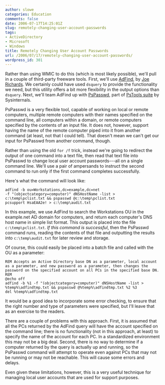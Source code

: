 ```yaml
---
author: slowe
categories: Education
comments: false
date: 2006-07-17T14:25:01Z
slug: remotely-changing-user-account-passwords
tags:
- ActiveDirectory
- Microsoft
- Windows
title: Remotely Changing User Account Passwords
url: /2006/07/17/remotely-changing-user-account-passwords/
wordpress_id: 301
---
```


Rather than using WMIC to do this (which is most likely possible), we'll pull in a couple of third-party freeware tools. First, we'll use [AdFind](http://www.joeware.net/win/free/tools/adfind.htm), by [Joe Richards](http://www.joeware.net/). We certainly could have used `dsquery` to provide the functionality we need, but this utility offers a bit more flexibility in the output options than `dsquery`. Next, we'll team AdFind up with [PsPasswd](http://www.sysinternals.com/Utilities/PsPasswd.html), part of [PsTools suite](http://www.sysinternals.com/Utilities/PsTools.html) by Sysinternals.

PsPasswd is a very flexible tool, capable of working on local or remote computers, multiple remote computers with their names specified on the command line, all computers within a domain, or remote computers specified by the contents of an input file. It does not, however, support having the name of the remote computer piped into it from another command (at least, not that I could tell). That doesn't mean we can't get our input for PsPasswd from another command, though.

Rather than using the old `for /f` trick, instead we're going to redirect the output of one command into a text file, then read that text file into PsPasswd to change local user account passwords---all on a single command line. We'll use a pair of ampersands to instruct the second command to run only if the first command completes successfully.

Here's what the command will look like:

    adfind -b ou=Workstations,dc=example,dc=net 
    -f "(objectcategory=computer)" dNSHostName -list > 
    c:\temp\pclist.txt && pspasswd @c:\temp\pclist.txt 
    pcsupport HsaEAA2e! > c:\temp\audit.txt

In this example, we use AdFind to search the Workstations OU in the example.net AD domain for computers, and return each computer's DNS host name in simple list format. This output is placed into the file `c:\temp\pclist.txt`. _If this command is successful_, then the PsPasswd command runs, reading the contents of that file and outputting the results into `c:\temp\audit.txt` for later review and storage.

Of course, this could easily be placed into a batch file and called with the OU as a parameter:

```text
REM Accepts an Active Directory base DN as a parameter, local account as a parameter, and new password as a parameter, then changes the password on the specified account on all PCs in the specified base DN.
REM
@echo off
adfind -b %1 -f "(objectcategory=computer)" dNSHostName -list > %temp%\adfindtmp.txt && pspasswd @%temp%\adfindtmp.txt %2 %3
del %temp%\adfindtmp.txt
```

It would be a good idea to incorporate some error checking, to ensure that the right number and type of parameters were specified, but I'll leave that as an exercise to the readers.

There are a couple of problems with this approach. First, it is assumed that all the PCs returned by the AdFind query will have the account specified on the command line; there is no functionality (not in this approach, at least) to specify the name of the account for each PC. In a standardized environment this may not be a big deal. Second, there is no way to determine if a computer returned by the query is actually up and running, so the PsPasswd command will attempt to operate even against PCs that may not be running or may not be reachable. This will cause some errors and delays.

Even given these limitations, however, this is a very useful technique for managing local user accounts that are used for support purposes.
